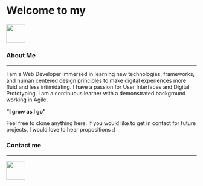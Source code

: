 <div><h1>Welcome to my </h1><img src="https://media.giphy.com/media/du3J3cXyzhj75IOgvA/giphy.gif" width="50px"></a>  
</div>

### About Me ###
---
I am a Web Developer immersed in learning new technologies, frameworks, and human centered design principles to make digital experiences more fluid and less intimidating. I have a passion for User Interfaces and Digital Prototyping. I am a continuous learner with a demonstrated background working in Agile.

**"I grow as I go"** 

Feel free to clone anything here. If you would like to 
get in contact for future projects, I would love to hear propositions :) 

### Contact me ###
---
<a href="https://www.linkedin.com/in/ernesto-martinez7"><img src="https://media.giphy.com/media/SVNQNgAwQwlMk4HXU9/giphy.gif" width="50px"></a>  


